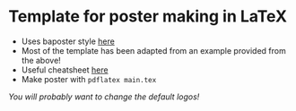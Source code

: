 # Template for poster making in LaTeX

- Uses baposter style [here](https://github.com/mloesch/baposter/blob/master/baposter.cls)
- Most of the template has been adapted from an example provided from the above!
- Useful cheatsheet [here](http://www.brian-amberg.de/uni/poster/baposter/baposter_guide.pdf)
- Make poster with
```pdflatex main.tex```

*You will probably want to change the default logos!*
